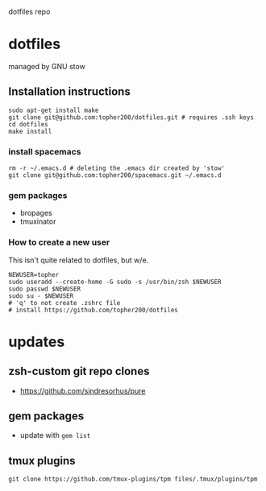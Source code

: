 dotfiles repo

# dotfiles
managed by GNU stow

## Installation instructions
```
sudo apt-get install make
git clone git@github.com:topher200/dotfiles.git # requires .ssh keys
cd dotfiles
make install
```

### install spacemacs
```
rm -r ~/.emacs.d # deleting the .emacs dir created by 'stow'
git clone git@github.com:topher200/spacemacs.git ~/.emacs.d
```

### gem packages
- bropages
- tmuxinator

### How to create a new user
This isn't quite related to dotfiles, but w/e.
```
NEWUSER=topher
sudo useradd --create-home -G sudo -s /usr/bin/zsh $NEWUSER
sudo passwd $NEWUSER
sudo su - $NEWUSER
# 'q' to not create .zshrc file
# install https://github.com/topher200/dotfiles
```

# updates
## zsh-custom git repo clones
- https://github.com/sindresorhus/pure

## gem packages
- update with `gem list`

## tmux plugins
```
git clone https://github.com/tmux-plugins/tpm files/.tmux/plugins/tpm
```
